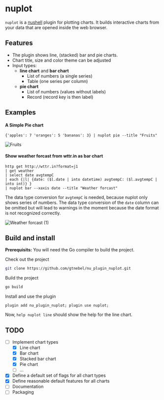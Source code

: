 # nuplot

`nuplot` is a [nushell](https://www.nushell.sh) plugin for plotting charts. It builds interactive charts from your data that are opened inside the web browser. 

## Features

- The plugin shows line, (stacked) bar and pie charts.
- Chart title, size and color theme can be adjusted
- Input types:
  - **line chart** and **bar chart**
    - List of numbers (a single series)
    - Table (one series per column)
  - **pie chart**
    - List of numbers (values without labels)
    - Record (record key is then label)

## Examples

#### A Simple Pie chart

```nushell
{'apples': 7 'oranges': 5 'bananas': 3} | nuplot pie --title "Fruits"
```

![Fruits](https://github.com/user-attachments/assets/848bdd94-364b-4c9e-b196-32e8d032bbd1)

#### Show weather forcast from wttr.in as bar chart

```nushell
http get http://wttr.in?format=j1
| get weather
| select date avgtempC
| each {|l| {date: ($l.date | into datetime) avgtempC: ($l.avgtempC | into int)} }
| nuplot bar --xaxis date --title "Weather forcast"
```

The data type conversion for `avgtempC` is needed, because nuplot only shows series of numbers. The data type conversion of the `date` column can be omitted but will lead to warnings in the moment because the date format is not recognized correctly.

![Weather forcast (1)](https://github.com/user-attachments/assets/0674aa72-37e9-4868-a156-31cf990fbde9)

## Build and install

**Prerequisits:** You will need the Go compiler to build the project.

Check out the project

```sh
git clone https://github.com/gtnebel/nu_plugin_nuplot.git
```

Build the project

```sh
go build
```

Install and use the plugin

```nu
plugin add nu_plugin_nuplot; plugin use nuplot;
```

Now, `help nuplot line` should show the help for the line chart.

## TODO

- [ ] Implement chart types
  - [x] Line chart
  - [x] Bar chart
  - [x] Stacked bar chart
  - [x] Pie chart
  - [ ] ...
- [x] Define a default set of flags for all chart types
- [x] Define reasonable default features for all charts
- [ ] Documentation
- [ ] Packaging
